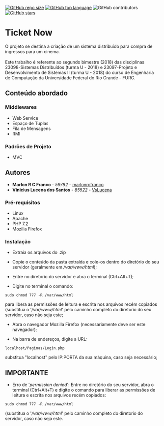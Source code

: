 [![GitHub repo size](https://img.shields.io/github/repo-size/marlonrcfranco/Sistema-para-Gestao-de-Clinica-Medica)](https://github.com/marlonrcfranco/Sistema-para-Gestao-de-Clinica-Medica)
[![GitHub top language](https://img.shields.io/github/languages/top/marlonrcfranco/Sistema-para-Gestao-de-Clinica-Medica)](https://github.com/marlonrcfranco/Sistema-para-Gestao-de-Clinica-Medica)
![GitHub contributors](https://img.shields.io/github/contributors/marlonrcfranco/Sistema-para-Gestao-de-Clinica-Medica)
[![GitHub stars](https://img.shields.io/github/stars/marlonrcfranco/Sistema-para-Gestao-de-Clinica-Medica?style=social)](https://github.com/marlonrcfranco/Sistema-para-Gestao-de-Clinica-Medica/stargazers)

# Ticket Now
O projeto se destina a criação de um sistema distribuído para compra de ingressos para um cinema.<br><br>
Este trabalho é referente ao segundo bimestre (2018) das disciplinas 23098-Sistemas Distribuídos (turma U - 2018) e 23097-Projeto e Desenvolvimento de Sistemas II (turma U - 2018) do curso de Engenharia de Computação da Universidade Federal do Rio Grande - FURG.

## Conteúdo abordado
### Middlewares
- Web Service
- Espaço de Tuplas
- Fila de Mensagens
- RMI 
### Padrões de Projeto
- MVC


## Autores

* **Marlon R C Franco** - *59782* - [marlonrcfranco](https://github.com/marlonrcfranco)
* **Vinicius Lucena dos Santos** - *85522* - [VsLucena](https://github.com/VsLucena)


### Pré-requisitos

- Linux
- Apache
- PHP 7.2
- Mozilla Firefox

### Instalação

- Extraia os arquivos do .zip

- Copie o conteúdo da pasta extraída e cole-os dentro do diretório do seu servidor (geralmente em _/var/www/html_);
	
- Entre no diretório do servidor e abra o terminal (Ctrl+Alt+T);

- Digite no terminal o comando: 
```
sudo chmod 777 -R /var/www/html
```
para libera as permissões de leitura e escrita nos arquivos recém copiados (substitua o '_/var/www/html_' pelo caminho completo do diretorio do seu servidor, caso não seja este;
	
- Abra o navegador Mozilla Firefox (necessariamente deve ser este navegador);

- Na barra de endereços, digite a URL:
```
localhost/Paginas/Login.php
```
substitua "localhost" pelo IP:PORTA da sua máquina, caso seja necessário;


## IMPORTANTE

* Erro de '_permission denied_': 
Entre no diretório do seu servidor, abra o terminal (Ctrl+Alt+T) e digite o comando para liberar as permissões de leitura e escrita nos arquivos recém copiados:
```
sudo chmod 777 -R /var/www/html
```
(substitua o '_/var/www/html_' pelo caminho completo do diretorio do servidor, caso não seja este.
